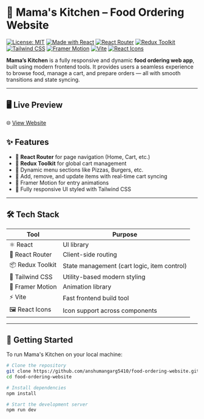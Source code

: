 # 🍕 Mama's Kitchen – Food Ordering Website

[![License: MIT](https://img.shields.io/badge/License-MIT-green.svg)](https://opensource.org/licenses/MIT)  [![Made with React](https://img.shields.io/badge/Made%20with-React-blue)](https://reactjs.org/)  [![React Router](https://img.shields.io/badge/Routing-React%20Router-CA4245)](https://reactrouter.com/)  [![Redux Toolkit](https://img.shields.io/badge/State%20Management-Redux%20Toolkit-764abc)](https://redux-toolkit.js.org/)  [![Tailwind CSS](https://img.shields.io/badge/Styled%20with-TailwindCSS-38B2AC.svg?logo=tailwindcss)](https://tailwindcss.com/)  [![Framer Motion](https://img.shields.io/badge/Animations-Framer%20Motion-%23e91e63)](https://www.framer.com/motion/) [![Vite](https://img.shields.io/badge/Bundler-Vite-646cff.svg?logo=vite&logoColor=white)](https://vitejs.dev/)  [![React Icons](https://img.shields.io/badge/Icons-React%20Icons-%23f59e0b)](https://react-icons.github.io/react-icons/)


**Mama’s Kitchen** is a fully responsive and dynamic **food ordering web app**, built using modern frontend tools. It provides users a seamless experience to browse food, manage a cart, and prepare orders — all with smooth transitions and state syncing.

---


## 🖥️ Live Preview

🌐 [View Website](https://food-ordering-website-green.vercel.app/)


## ✨ Features

- 🧭 **React Router** for page navigation (Home, Cart, etc.)
- 🛒 **Redux Toolkit** for global cart management
- 🍕 Dynamic menu sections like Pizzas, Burgers, etc.
- 🔄 Add, remove, and update items with real-time cart syncing
- 💫 Framer Motion for entry animations
- 🎨 Fully responsive UI styled with Tailwind CSS

---

## 🛠️ Tech Stack

| Tool              | Purpose                                        |
|-------------------|------------------------------------------------|
| ⚛️ React          | UI library                                     |
| 🔁 React Router   | Client-side routing                            |
| 📦 Redux Toolkit  | State management (cart logic, item control)    |
| 🎨 Tailwind CSS   | Utility-based modern styling                   |
| 💫 Framer Motion  | Animation library                              |
| ⚡ Vite            | Fast frontend build tool                       |
| 🖼️ React Icons    | Icon support across components                 |

---

## 🚀 Getting Started

To run Mama's Kitchen on your local machine:

```bash
# Clone the repository
git clone https://github.com/anshumangarg5410/food-ordering-website.git
cd food-ordering-website

# Install dependencies
npm install

# Start the development server
npm run dev